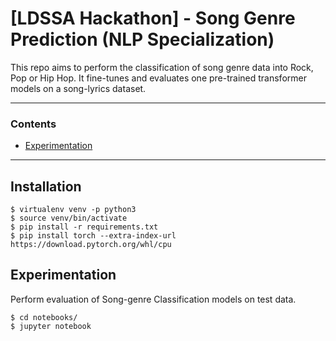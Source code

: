 # [LDSSA Hackathon] - Song Genre Prediction (NLP Specialization)

This repo aims to perform the classification of song genre data into Rock, Pop or Hip Hop. It fine-tunes and evaluates one pre-trained transformer models on a song-lyrics dataset.

---

### Contents
* [Experimentation](#Experimentation)

---

## Installation
```console
$ virtualenv venv -p python3
$ source venv/bin/activate
$ pip install -r requirements.txt
$ pip install torch --extra-index-url https://download.pytorch.org/whl/cpu
```

## Experimentation

Perform evaluation of Song-genre Classification models on test data.

```console
$ cd notebooks/
$ jupyter notebook
```
